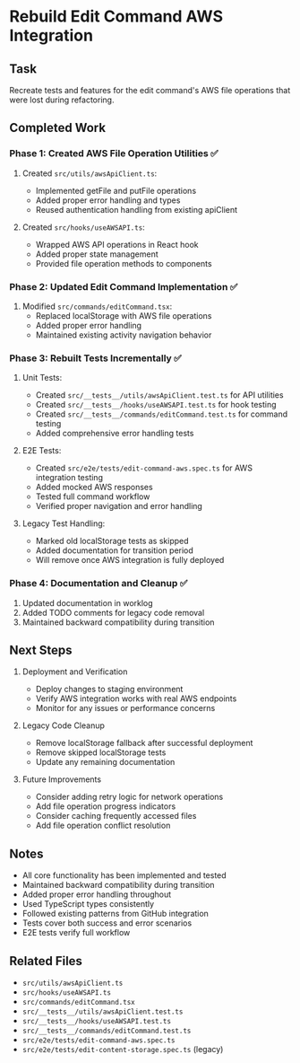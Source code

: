 # Rebuild Edit Command AWS Integration

## Task
Recreate tests and features for the edit command's AWS file operations that were lost during refactoring.

## Completed Work

### Phase 1: Created AWS File Operation Utilities ✅
1. Created `src/utils/awsApiClient.ts`:
   - Implemented getFile and putFile operations
   - Added proper error handling and types
   - Reused authentication handling from existing apiClient

2. Created `src/hooks/useAWSAPI.ts`:
   - Wrapped AWS API operations in React hook
   - Added proper state management
   - Provided file operation methods to components

### Phase 2: Updated Edit Command Implementation ✅
1. Modified `src/commands/editCommand.tsx`:
   - Replaced localStorage with AWS file operations
   - Added proper error handling
   - Maintained existing activity navigation behavior

### Phase 3: Rebuilt Tests Incrementally ✅

1. Unit Tests:
   - Created `src/__tests__/utils/awsApiClient.test.ts` for API utilities
   - Created `src/__tests__/hooks/useAWSAPI.test.ts` for hook testing
   - Created `src/__tests__/commands/editCommand.test.ts` for command testing
   - Added comprehensive error handling tests

2. E2E Tests:
   - Created `src/e2e/tests/edit-command-aws.spec.ts` for AWS integration testing
   - Added mocked AWS responses
   - Tested full command workflow
   - Verified proper navigation and error handling

3. Legacy Test Handling:
   - Marked old localStorage tests as skipped
   - Added documentation for transition period
   - Will remove once AWS integration is fully deployed

### Phase 4: Documentation and Cleanup ✅
1. Updated documentation in worklog
2. Added TODO comments for legacy code removal
3. Maintained backward compatibility during transition

## Next Steps

1. Deployment and Verification
   - Deploy changes to staging environment
   - Verify AWS integration works with real AWS endpoints
   - Monitor for any issues or performance concerns

2. Legacy Code Cleanup
   - Remove localStorage fallback after successful deployment
   - Remove skipped localStorage tests
   - Update any remaining documentation

3. Future Improvements
   - Consider adding retry logic for network operations
   - Add file operation progress indicators
   - Consider caching frequently accessed files
   - Add file operation conflict resolution

## Notes
- All core functionality has been implemented and tested
- Maintained backward compatibility during transition
- Added proper error handling throughout
- Used TypeScript types consistently
- Followed existing patterns from GitHub integration
- Tests cover both success and error scenarios
- E2E tests verify full workflow

## Related Files
- `src/utils/awsApiClient.ts`
- `src/hooks/useAWSAPI.ts`
- `src/commands/editCommand.tsx`
- `src/__tests__/utils/awsApiClient.test.ts`
- `src/__tests__/hooks/useAWSAPI.test.ts`
- `src/__tests__/commands/editCommand.test.ts`
- `src/e2e/tests/edit-command-aws.spec.ts`
- `src/e2e/tests/edit-content-storage.spec.ts` (legacy)